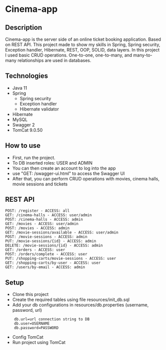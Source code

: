# Cinema-app

## Description
Cinema-app is the server side of an online ticket booking application. 
Based on REST API.
This project made to show my skills in Spring, Spring security, Exception handler, Hibernate, REST, OOP, SOLID, data layers. 
In this project I used basic CRUD operations.
One-to-one, one-to-many, and many-to-many relationships are used in databases.

## Technologies
- Java 11
- Spring
    - Spring security
    - Exception handler
    - Hibernate validator
- Hibernate
- MySQL
- Swagger 2
- TomCat 9.0.50

## How to use
- First, run the project. 
- To DB inserted roles: USER and ADMIN
- You can then create an account to log into the app
- use "GET: /swagger-ui.html" to access the Swagger UI
- After that, you can perform CRUD operations with movies, cinema halls, movie sessions and tickets

## REST API
    POST: /register - ACCESS: all
    GET: /cinema-halls - ACCESS: user/admin
    POST: /cinema-halls - ACCESS: admin
    GET: /movies - ACCESS: user/admin
    POST: /movies - ACCESS: admin
    GET: /movie-sessions/available - ACCESS: user/admin
    POST: /movie-sessions - ACCESS: admin
    PUT: /movie-sessions/{id} - ACCESS: admin
    DELETE: /movie-sessions/{id} - ACCESS: admin
    GET: /orders - ACCESS: user
    POST: /orders/complete - ACCESS: user
    PUT: /shopping-carts/movie-sessions - ACCESS: user
    GET: /shopping-carts/by-user - ACCESS: user
    GET: /users/by-email - ACCESS: admin

## Setup
- Clone this project
- Create the required tables using file resources/init_db.sql
- Add your db configurations in resources/db.properties (username, password, url)
````-
    db.url=url connection string to DB
    db.user=USERNAME
    db.password=PASSWORD
````
- Config TomCat
- Run project using TomCat
